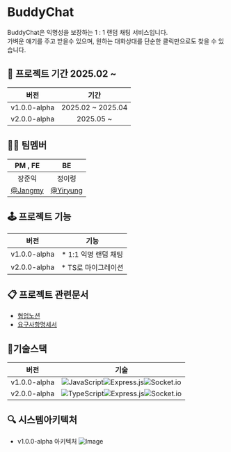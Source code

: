 # BuddyChat

BuddyChat은 익명성을 보장하는 1 : 1 랜덤 채팅 서비스입니다.   
가벼운 얘기를 주고 받을수 있으며, 원하는 대화상대를 단순한 클릭만으로도 찾을 수 있습니다.   

## 📆 프로젝트 기간 2025.02 ~
| 버전 | 기간 |
| :--: | :--: | 
| v1.0.0-alpha | 2025.02 ~ 2025.04|
| v2.0.0-alpha | 2025.05 ~ |

## 🤼‍♂️ 팀멤버
| PM , FE | BE |
| :--: | :--: | 
| 장준익 | 정이령 |  
| [@Jangmy](https://github.com/JangIkIk?tab=repositories) | [@Yiryung](https://github.com/JungYiryung) |  
 
## 🕹️ 프로젝트 기능
| 버전 | 기능 |
| :--: | :--: | 
| v1.0.0-alpha | * 1:1 익명 랜덤 채팅 |
| v2.0.0-alpha | * TS로 마이그레이션 |

## 📋 프로젝트 관련문서 
* [협업노션](https://ribbon-gold-e39.notion.site/BuddyChat-17cb3a2b40a880dea0b1dbaca904bea8?pvs=4)
* [요구사항명세서](https://docs.google.com/spreadsheets/u/1/d/1ZqMf6lAgDcp9zA3Utw_zNsInkU16-qg06S7pnyWVMJw/preview?gid=0#gid=0)

## 🔨기술스택
| 버전 | 기술 |
| :--: | :--: | 
| v1.0.0-alpha | ![JavaScript](https://img.shields.io/badge/javascript-%23323330.svg?style=for-the-badge&logo=javascript&logoColor=%23F7DF1E)![Express.js](https://img.shields.io/badge/express.js-%23404d59.svg?style=for-the-badge&logo=express&logoColor=%2361DAFB)![Socket.io](https://img.shields.io/badge/Socket.io-black?style=for-the-badge&logo=socket.io&badgeColor=010101) |
| v2.0.0-alpha | ![TypeScript](https://img.shields.io/badge/TypeScript-3178C6?style=for-the-badge&logo=typescript&logoColor=white)![Express.js](https://img.shields.io/badge/express.js-%23404d59.svg?style=for-the-badge&logo=express&logoColor=%2361DAFB)![Socket.io](https://img.shields.io/badge/Socket.io-black?style=for-the-badge&logo=socket.io&badgeColor=010101)

## :mag: 시스템아키텍처
* v1.0.0-alpha 아키텍처
![Image](https://github.com/user-attachments/assets/404370f2-dee3-4d11-b3e8-965042f40220)

  

